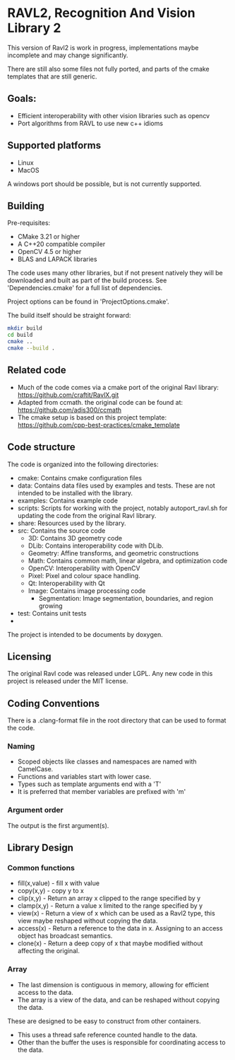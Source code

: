# RAVL2,  Recognition And Vision Library 2

This version of Ravl2 is work in progress, implementations maybe incomplete and may change significantly.

There are still also some files not fully ported, and parts of the cmake
templates that are still generic.

## Goals:

 - Efficient interoperability with other vision libraries such as opencv
 - Port algorithms from RAVL to use new c++ idioms

## Supported platforms

 - Linux
 - MacOS 

A windows port should be possible, but is not currently supported.

## Building

Pre-requisites:

 - CMake 3.21 or higher
 - A C++20 compatible compiler
 - OpenCV 4.5 or higher
 - BLAS and LAPACK libraries

The code uses many other libraries, but if not present natively they will be downloaded and built as part of the build process.
See 'Dependencies.cmake' for a full list of dependencies.

Project options can be found in 'ProjectOptions.cmake'.

The build itself should be straight forward:

```bash
mkdir build
cd build
cmake ..
cmake --build .
```


## Related code

  - Much of the code comes via a cmake port of the original Ravl library: https://github.com/craftit/RavlX.git
  - Adapted from ccmath. the original code can be found at: https://github.com/adis300/ccmath
  - The cmake setup is based on this project template: https://github.com/cpp-best-practices/cmake_template

## Code structure

The code is organized into the following directories:

- cmake: Contains cmake configuration files
- data: Contains data files used by examples and tests. These are not intended to be installed with the library.
- examples: Contains example code
- scripts: Scripts for working with the project, notably autoport_ravl.sh for updating the code from the original Ravl library.
- share: Resources used by the library. 
- src: Contains the source code
  - 3D: Contains 3D geometry code
  - DLib: Contains interoperability code with DLib.
  - Geometry: Affine transforms, and geometric constructions
  - Math: Contains common math, linear algebra, and optimization code
  - OpenCV: Interoperability with OpenCV
  - Pixel: Pixel and colour space handling.
  - Qt: Interoperability with Qt
  - Image: Contains image processing code
    - Segmentation: Image segmentation, boundaries, and region growing
- test: Contains unit tests
- 

The project is intended to be documents by doxygen.

## Licensing

The original Ravl code was released under LGPL. Any new code in this project
is released under the MIT license.

## Coding Conventions

There is a .clang-format file in the root directory that can be used to format the code.

### Naming

 * Scoped objects like classes and namespaces are named with CamelCase. 
 * Functions and variables start with lower case.
 * Types such as template arguments end with a 'T'
 * It is preferred that member variables are prefixed with 'm'

### Argument order

The output is the first argument(s).

## Library Design

### Common functions

 * fill(x,value) - fill x with value
 * copy(x,y) - copy y to x
 * clip(x,y) - Return an array x clipped to the range specified by y
 * clamp(x,y) - Return a value x limited to the range specified by y
 * view(x) - Return a view of x which can be used as a Ravl2 type, this view maybe reshaped without copying the data.
 * access(x) - Return a reference to the data in x.  Assigning to an access object has broadcast semantics.
 * clone(x) - Return a deep copy of x that maybe modified without affecting the original.

### Array<x> 

 * The last dimension is contiguous in memory, allowing for efficient access to the data.
 * The array is a view of the data, and can be reshaped without copying the data.

These are designed to be easy to construct from other containers.

 * This uses a thread safe reference counted handle to the data. 
 * Other than the buffer the uses is responsible for coordinating access to the data.

